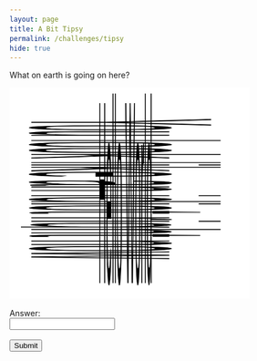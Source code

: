 ```yaml
---
layout: page
title: A Bit Tipsy
permalink: /challenges/tipsy
hide: true
---
```


What on earth is going on here?

![alt text][dialfreq]

[dialfreq]: /assets/img/tilt.png "Look from a different perspective"

<!-- Answer = Hello World -->

<form>
    <label for="answer">Answer:</label><br>
    <input type="text" id="submission" name="submission"><br><br>
    <input type="submit" value="Submit" onclick="javascript:checkAnswer('tipsy', document.getElementById('submission').value)">
</form>